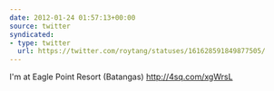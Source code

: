 ```yaml
---
date: 2012-01-24 01:57:13+00:00
source: twitter
syndicated:
- type: twitter
  url: https://twitter.com/roytang/statuses/161628591849877505/
---
```


I'm at Eagle Point Resort (Batangas) http://4sq.com/xgWrsL